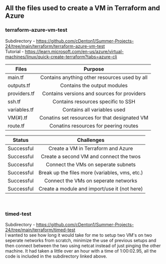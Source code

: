 ## All the files used to create a VM in Terraform and Azure
### terraform-azure-vm-test 
Subdirectory - https://github.com/cDenton1/Summer-Projects-24/tree/main/terraform/terraform-azure-vm-test <br />
Tutorial - https://learn.microsoft.com/en-us/azure/virtual-machines/linux/quick-create-terraform?tabs=azure-cli <br />

| **Files**     | Purpose                                        |
|---------------|:----------------------------------------------:|
| main.tf       | Contains anything other resources used by all  |
| outputs.tf    | Contains the output modules                    |
| providers.tf  | Contains versions and sources for providers    |
| ssh.tf        | Contains resources specific to SSH             |
| variables.tf  | Contains all variables used                    |
| VM(#).tf      | Conatins set resources for that designated VM  |
| route.tf      | Conatins resources for peering routes          |

| **Status**    | Challenges                                     |
|---------------|:----------------------------------------------:|
| Successful    | Create a VM in Terraform and Azure             |
| Successful    | Create a second VM and connect the twos        |
| Successful    | Connect the VMs on seperate subnets            |
| Successful    | Break up the files more (variables, vms, etc.) |
| Successful    | Connect the VMs on seperate networks           |
| Successful    | Create a module and import/use it (not here)   |

<br />

### timed-test
Subdirectory - https://github.com/cDenton1/Summer-Projects-24/tree/main/terraform/timed-test <br />
I wanted to see how long it would take for me to setup two VM's on two seperate networks from scratch, minimize the use of previous setups and then connect between the two using netcat instead of just pinging the other machine. It had taken a little over an hour with a time of 1:00:02.95, all the code is included in the subdirectory linked above.
